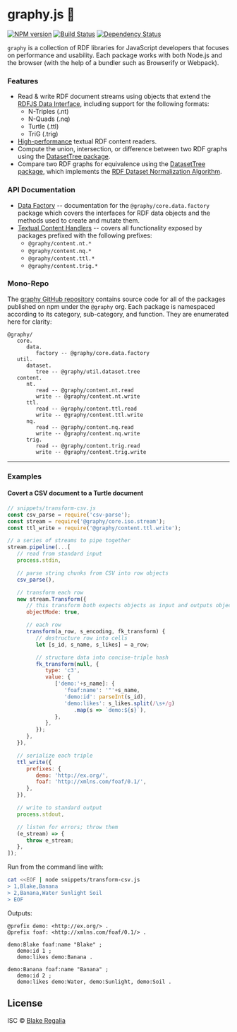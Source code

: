 
# graphy.js 🍌
[![NPM version][npm-image]][npm-url] [![Build Status][travis-image]][travis-url] [![Dependency Status][daviddm-image]][daviddm-url] 

`graphy` is a collection of RDF libraries for JavaScript developers that focuses on performance and usability. Each package works with both Node.js and the browser (with the help of a bundler such as Browserify or Webpack).

### Features
 - Read & write RDF document streams using objects that extend the [RDFJS Data Interface](http://rdf.js.org/), including support for the following formats:
   - N-Triples (.nt)
   - N-Quads (.nq)
   - Turtle (.ttl)
   - TriG (.trig)
 - [High-performance](#performance) textual RDF content readers.
 - Compute the union, intersection, or difference between two RDF graphs using the [DatasetTree package](util.dataset.tree).
 - Compare two RDF graphs for equivalence using the [DatasetTree package](util.dataset.tree), which implements the [RDF Dataset Normalization Algorithm](https://json-ld.github.io/normalization/spec/).

### API Documentation
 - [Data Factory](core.data.factory) -- documentation for the `@graphy/core.data.factory` package which covers the interfaces for RDF data objects and the methods used to create and mutate them.
 - [Textual Content Handlers](content.textual) -- covers all functionality exposed by packages prefixed with the following prefixes:
   - `@graphy/content.nt.*`
   - `@graphy/content.nq.*`
   - `@graphy/content.ttl.*`
   - `@graphy/content.trig.*`

### Mono-Repo
The [graphy GitHub repository](https://github.com/blake-regalia/graphy.js) contains source code for all of the packages published on npm under the `@graphy` org. Each package is namespaced according to its category, sub-category, and function. They are enumerated here for clarity:

```
@graphy/
   core.
      data.
         factory -- @graphy/core.data.factory
   util.
      dataset.
         tree -- @graphy/util.dataset.tree
   content.
      nt.
         read -- @graphy/content.nt.read
         write -- @graphy/content.nt.write
      ttl.
         read -- @graphy/content.ttl.read
         write -- @graphy/content.ttl.write
      nq.
         read -- @graphy/content.nq.read
         write -- @graphy/content.nq.write
      trig.
         read -- @graphy/content.trig.read
         write -- @graphy/content.trig.write
```

----

### Examples

#### Covert a CSV document to a Turtle document
```js
// snippets/transform-csv.js
const csv_parse = require('csv-parse');
const stream = require('@graphy/core.iso.stream');
const ttl_write = require('@graphy/content.ttl.write');

// a series of streams to pipe together
stream.pipeline(...[
   // read from standard input
   process.stdin,

   // parse string chunks from CSV into row objects
   csv_parse(),

   // transform each row
   new stream.Transform({
      // this transform both expects objects as input and outputs object
      objectMode: true,

      // each row
      transform(a_row, s_encoding, fk_transform) {
         // destructure row into cells
         let [s_id, s_name, s_likes] = a_row;

         // structure data into concise-triple hash
         fk_transform(null, {
            type: 'c3',
            value: {
               ['demo:'+s_name]: {
                  'foaf:name': '"'+s_name,
                  'demo:id': parseInt(s_id),
                  'demo:likes': s_likes.split(/\s+/g)
                     .map(s => `demo:${s}`),
               },
            },
         });
      },
   }),

   // serialize each triple
   ttl_write({
      prefixes: {
         demo: 'http://ex.org/',
         foaf: 'http://xmlns.com/foaf/0.1/',
      },
   }),

   // write to standard output
   process.stdout,

   // listen for errors; throw them
   (e_stream) => {
      throw e_stream;
   },
]);
```

Run from the command line with:
```sh
cat <<EOF | node snippets/transform-csv.js
> 1,Blake,Banana
> 2,Banana,Water Sunlight Soil
> EOF
```

Outputs:
```turtle
@prefix demo: <http://ex.org/> .
@prefix foaf: <http://xmlns.com/foaf/0.1/> .

demo:Blake foaf:name "Blake" ;
   demo:id 1 ;
   demo:likes demo:Banana .

demo:Banana foaf:name "Banana" ;
   demo:id 2 ;
   demo:likes demo:Water, demo:Sunlight, demo:Soil .

```


## License

ISC © [Blake Regalia]()


[npm-image]: https://badge.fury.io/js/graphy.svg
[npm-url]: https://npmjs.org/package/graphy
[travis-image]: https://travis-ci.org/blake-regalia/graphy.js.svg?branch=master
[travis-url]: https://travis-ci.org/blake-regalia/graphy.js
[daviddm-image]: https://david-dm.org/blake-regalia/graphy.js.svg?theme=shields.io
[daviddm-url]: https://david-dm.org/blake-regalia/graphy.js
